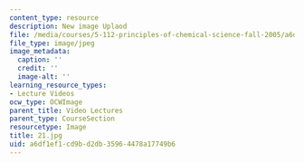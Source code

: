 ```yaml
---
content_type: resource
description: New image Uplaod
file: /media/courses/5-112-principles-of-chemical-science-fall-2005/a6df1ef1cd9bd2db35964478a17749b6_21.jpg
file_type: image/jpeg
image_metadata:
  caption: ''
  credit: ''
  image-alt: ''
learning_resource_types:
- Lecture Videos
ocw_type: OCWImage
parent_title: Video Lectures
parent_type: CourseSection
resourcetype: Image
title: 21.jpg
uid: a6df1ef1-cd9b-d2db-3596-4478a17749b6
---
```


